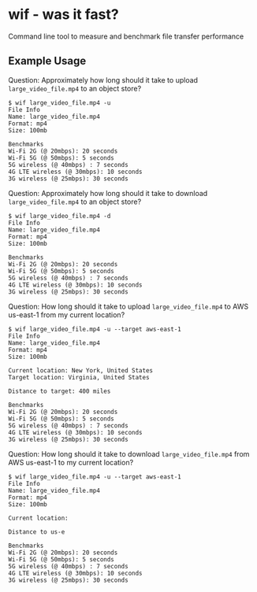 # wif - was it fast?
Command line tool to measure and benchmark file transfer performance

## Example Usage
Question: Approximately how long should it take to upload `large_video_file.mp4` to an object store?
```
$ wif large_video_file.mp4 -u
File Info
Name: large_video_file.mp4
Format: mp4
Size: 100mb

Benchmarks
Wi-Fi 2G (@ 20mbps): 20 seconds
Wi-Fi 5G (@ 50mbps): 5 seconds
5G wireless (@ 40mbps) : 7 seconds
4G LTE wireless (@ 30mbps): 10 seconds
3G wireless (@ 25mbps): 30 seconds
```

Question: Approximately how long should it take to download `large_video_file.mp4` to an object store?
```
$ wif large_video_file.mp4 -d
File Info
Name: large_video_file.mp4
Format: mp4
Size: 100mb

Benchmarks
Wi-Fi 2G (@ 20mbps): 20 seconds
Wi-Fi 5G (@ 50mbps): 5 seconds
5G wireless (@ 40mbps) : 7 seconds
4G LTE wireless (@ 30mbps): 10 seconds
3G wireless (@ 25mbps): 30 seconds
```


Question: How long should it take to upload `large_video_file.mp4` to AWS us-east-1 from my current location?
```
$ wif large_video_file.mp4 -u --target aws-east-1
File Info
Name: large_video_file.mp4
Format: mp4
Size: 100mb

Current location: New York, United States
Target location: Virginia, United States

Distance to target: 400 miles

Benchmarks
Wi-Fi 2G (@ 20mbps): 20 seconds
Wi-Fi 5G (@ 50mbps): 5 seconds
5G wireless (@ 40mbps) : 7 seconds
4G LTE wireless (@ 30mbps): 10 seconds
3G wireless (@ 25mbps): 30 seconds
```

Question: How long should it take to download `large_video_file.mp4` from AWS us-east-1 to my current location?
```
$ wif large_video_file.mp4 -u --target aws-east-1
File Info
Name: large_video_file.mp4
Format: mp4
Size: 100mb

Current location:

Distance to us-e

Benchmarks
Wi-Fi 2G (@ 20mbps): 20 seconds
Wi-Fi 5G (@ 50mbps): 5 seconds
5G wireless (@ 40mbps) : 7 seconds
4G LTE wireless (@ 30mbps): 10 seconds
3G wireless (@ 25mbps): 30 seconds
```
